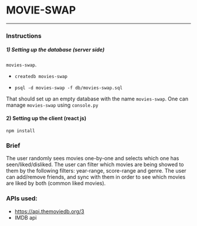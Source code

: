 # MOVIE-SWAP
* **
### Instructions
##### 1) Setting up the database (server side)
```movies-swap```.
    
* ```createdb movies-swap```
    
* ```psql -d movies-swap -f db/movies-swap.sql```

That should set up an empty database with the name ```movies-swap```.
One can manage ```movies-swap``` using ```console.py```

#### 2) Setting up the client (react js)
```npm install```

### Brief
The user randomly sees movies one-by-one and selects which one has seen/liked/disliked. The user can filter which movies are being showed to them by the following filters: year-range, score-range and genre. The user can add/remove friends, and sync with them in order to see which movies are liked by both (common liked movies). 



### APIs used:
* https://api.themoviedb.org/3
* IMDB api







